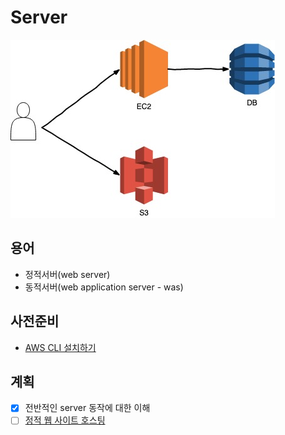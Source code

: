 # Server

![image](./images/outline.jpg)

## 용어

- 정적서버(web server)
- 동적서버(web application server - was)

## 사전준비

- [AWS CLI 설치하기](./etc/aws-cli.md)

## 계획

- [x] 전반적인 server 동작에 대한 이해
- [ ] [정적 웹 사이트 호스팅](./hello-html/README.md)
